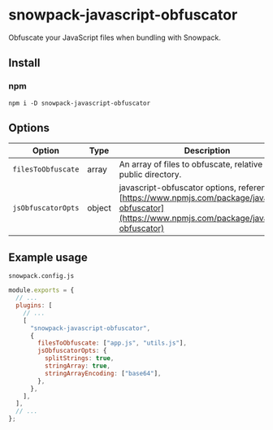 # snowpack-javascript-obfuscator

Obfuscate your JavaScript files when bundling with Snowpack.

## Install

### npm

`npm i -D snowpack-javascript-obfuscator`

## Options

| Option             | Type   | Description                                                                                                                                          |
| ------------------ | ------ | ---------------------------------------------------------------------------------------------------------------------------------------------------- |
| `filesToObfuscate` | array  | An array of files to obfuscate, relative to your public directory.                                                                                   |
| `jsObfuscatorOpts` | object | javascript-obfuscator options, reference: [https://www.npmjs.com/package/javascript-obfuscator](https://www.npmjs.com/package/javascript-obfuscator) |

## Example usage

`snowpack.config.js`

```js
module.exports = {
  // ...
  plugins: [
    // ...
    [
      "snowpack-javascript-obfuscator",
      {
        filesToObfuscate: ["app.js", "utils.js"],
        jsObfuscatorOpts: {
          splitStrings: true,
          stringArray: true,
          stringArrayEncoding: ["base64"],
        },
      },
    ],
  ],
  // ...
};
```
